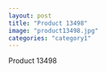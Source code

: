 ```yaml
---
layout: post
title: "Product 13498"
image: "product13498.jpg"
categories: "category1"
---
```

Product 13498

